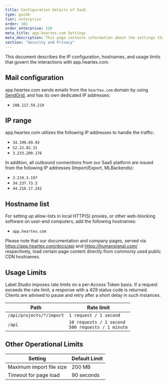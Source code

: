 ```yaml
---
title: Configuration details of SaaS
type: guide
tier: enterprise
order: 102
order_enterprise: 128
meta_title: app.heartex.com Settings
meta_description: This page contains information about the settings that are used on app.heartex.com, available to HumanSignal SaaS customers.
section: "Security and Privacy"
---
```


This document describes the IP configuration, hostnames, and usage limits that govern the interactions with app.heartex.com.

## Mail configuration

app.heartex.com sends emails from the `heartex.com` domain by using [SendGrid](https://sendgrid.com/), and has its own dedicated IP addresses:

- `208.117.59.219`

## IP range

app.heartex.com utilizes the following IP addresses to handle the traffic:

- `34.199.69.93`
- `52.22.82.31`
- `3.233.209.176`

In addition, all outbound connections from our SaaS platform are issued from the following IP addresses (Import/Export, MLBackends):

- `3.219.3.197`
- `34.237.73.3`
- `44.216.17.242`

## Hostname list

For setting up allow-lists in local HTTP(S) proxies, or other web-blocking software on user-end computers, add the following hostnames:

- `app.heartex.com`

Please note that our documentation and company pages, served via https://app.heartex.com/docs/api and https://humansignal.com/ respectively, load certain page content directly from commonly used public CDN hostnames.

## Usage Limits

Label Studio imposes rate limits on a per-Access Token basis. If a request exceeds the rate limit, a response with a 429 status code is returned. Clients are advised to pause and retry after a short delay in such instances.

| Path                     | Rate limit                                             |
|--------------------------|--------------------------------------------------------|
| `/api/projects/*/import` | `1 request / 1 second`                                 |
| `/api`                   | `10 requests / 1 second`<br/>`500 requests / 1 minute` |

## Other Operational Limits

| Setting                  | Default Limit |
|--------------------------|---------------|
| Maximum import file size | 200 MB        |
| Timeout for page load    | 90 seconds    |

